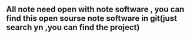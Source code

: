 ## All note need open with note software <Yank Note>, you can find this open sourse note software in git(just search yn ,you can find the project)

